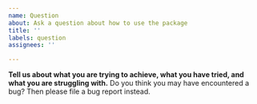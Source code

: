 ```yaml
---
name: Question
about: Ask a question about how to use the package
title: ''
labels: question
assignees: ''

---
```


**Tell us about what you are trying to achieve, what you have tried, and what you are struggling with.**
Do you think you may have encountered a bug? Then please file a bug report instead.
